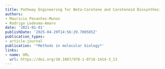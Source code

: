 ```yaml
---
title: Pathway Engineering for Beta-Carotene and Carotenoid Biosynthesis in Y. lipolytica
authors:
- Mauricio Pesantes-Munoz
- Rodrigo Ledesma‐Amaro
date: '2021-01-01'
publishDate: '2025-04-29T14:56:29.700585Z'
publication_types:
- article-journal
publication: '*Methods in molecular biology*'
links:
- name: URL
  url: https://doi.org/10.1007/978-1-0716-1414-3_13
---
```

